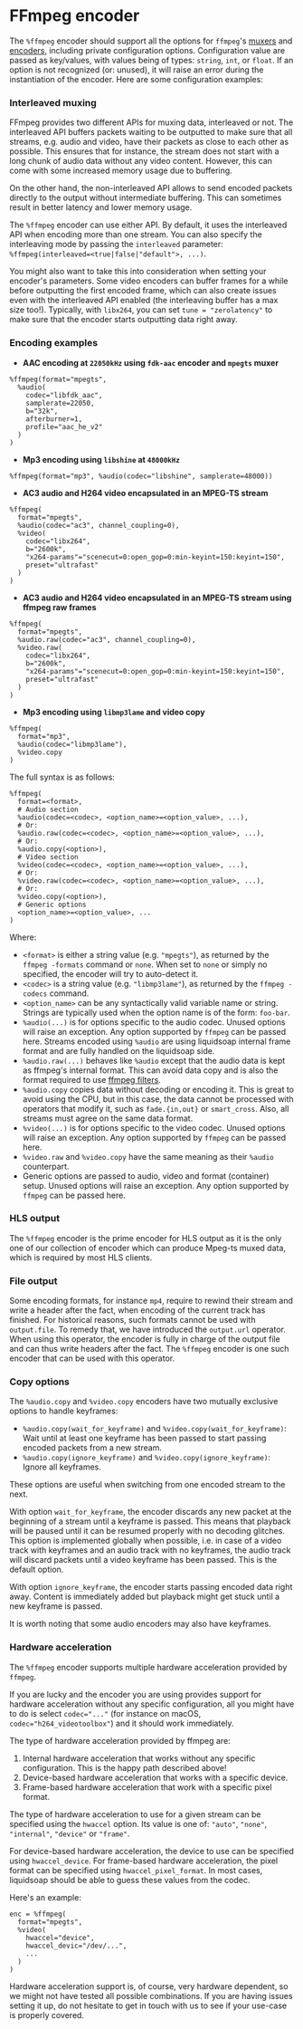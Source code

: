 # FFmpeg encoder

The `%ffmpeg` encoder should support all the options for `ffmpeg`'s [muxers](https://ffmpeg.org/ffmpeg-formats.html#Muxers)
and [encoders](https://www.ffmpeg.org/ffmpeg-codecs.html), including private configuration options. Configuration value are passed as
key/values, with values being of types: `string`, `int`, or `float`. If an option is not recognized (or: unused), it will raise an error
during the instantiation of the encoder. Here are some configuration examples:

### Interleaved muxing

FFmpeg provides two different APIs for muxing data, interleaved or not. The interleaved API buffers packets waiting to be
outputted to make sure that all streams, e.g. audio and video, have their packets as close to each other as possible. This
ensures that for instance, the stream does not start with a long chunk of audio data without any video content. However, this
can come with some increased memory usage due to buffering.

On the other hand, the non-interleaved API allows to send encoded packets directly to the output without intermediate buffering.
This can sometimes result in better latency and lower memory usage.

The `%ffmpeg` encoder can use either API. By default, it uses the interleaved API when encoding more than one stream. You can also
specify the interleaving mode by passing the `interleaved` parameter: `%ffmpeg(interleaved=<true|false|"default">, ...)`.

You might also want to take this into consideration when setting your encoder's parameters. Some video encoders can buffer frames for
a while before outputting the first encoded frame, which can also create issues even with the interleaved API enabled (the interleaving
buffer has a max size too!). Typically, with `libx264`, you can set `tune = "zerolatency"` to make sure that the encoder starts outputting
data right away.

### Encoding examples

- **AAC encoding at `22050kHz` using `fdk-aac` encoder and `mpegts` muxer**

```liquidsoap
%ffmpeg(format="mpegts",
  %audio(
    codec="libfdk_aac",
    samplerate=22050,
    b="32k",
    afterburner=1,
    profile="aac_he_v2"
  )
)
```

- **Mp3 encoding using `libshine` at `48000kHz`**

```liquidsoap
%ffmpeg(format="mp3", %audio(codec="libshine", samplerate=48000))
```

- **AC3 audio and H264 video encapsulated in an MPEG-TS stream**

```liquidsoap
%ffmpeg(
  format="mpegts",
  %audio(codec="ac3", channel_coupling=0),
  %video(
    codec="libx264",
    b="2600k",
    "x264-params"="scenecut=0:open_gop=0:min-keyint=150:keyint=150",
    preset="ultrafast"
  )
)
```

- **AC3 audio and H264 video encapsulated in an MPEG-TS stream using ffmpeg raw frames**

```liquidsoap
%ffmpeg(
  format="mpegts",
  %audio.raw(codec="ac3", channel_coupling=0),
  %video.raw(
    codec="libx264",
    b="2600k",
    "x264-params"="scenecut=0:open_gop=0:min-keyint=150:keyint=150",
    preset="ultrafast"
  )
)
```

- **Mp3 encoding using `libmp3lame` and video copy**

```liquidsoap
%ffmpeg(
  format="mp3",
  %audio(codec="libmp3lame"),
  %video.copy
)
```

The full syntax is as follows:

```liquidsoap
%ffmpeg(
  format=<format>,
  # Audio section
  %audio(codec=<codec>, <option_name>=<option_value>, ...),
  # Or:
  %audio.raw(codec=<codec>, <option_name>=<option_value>, ...),
  # Or:
  %audio.copy(<option>),
  # Video section
  %video(codec=<codec>, <option_name>=<option_value>, ...),
  # Or:
  %video.raw(codec=<codec>, <option_name>=<option_value>, ...),
  # Or:
  %video.copy(<option>),
  # Generic options
  <option_name>=<option_value>, ...
)
```

Where:

- `<format>` is either a string value (e.g. `"mpegts"`), as returned by the `ffmpeg -formats` command or `none`. When set to `none` or
  simply no specified, the encoder will try to auto-detect it.
- `<codec>` is a string value (e.g. `"libmp3lame"`), as returned by the `ffmpeg -codecs` command.
- `<option_name>` can be any syntactically valid variable name or string. Strings are typically used when the option name is of the
  form: `foo-bar`.
- `%audio(...)` is for options specific to the audio codec. Unused options will raise an exception. Any option supported by `ffmpeg` can be
  passed here. Streams encoded using `%audio` are using liquidsoap internal frame format and are fully handled on the liquidsoap side.
- `%audio.raw(...)` behaves like `%audio` except that the audio data is kept as ffmpeg's internal format. This can avoid data copy and is
  also the format required to use [ffmpeg filters](ffmpeg_filters.html).
- `%audio.copy` copies data without decoding or encoding it. This is great to avoid using the CPU, but in this case, the data cannot be
  processed with operators that modify it, such as `fade.{in,out}` or `smart_cross`. Also, all streams must agree on the same data format.
- `%video(...)` is for options specific to the video codec. Unused options will raise an exception. Any option supported by `ffmpeg` can be
  passed here.
- `%video.raw` and `%video.copy` have the same meaning as their `%audio` counterpart.
- Generic options are passed to audio, video and format (container) setup. Unused options will raise an exception. Any option supported
  by `ffmpeg` can be passed here.

### HLS output

The `%ffmpeg` encoder is the prime encoder for HLS output as it is the only one of our collection of encoder which can produce Mpeg-ts muxed
data, which is required by most HLS clients.

### File output

Some encoding formats, for instance `mp4`, require to rewind their stream and write a header after the fact, when encoding of the current
track has finished. For historical reasons, such formats cannot be used with `output.file`. To remedy that, we have introduced
the `output.url` operator. When using this operator, the encoder is fully in charge of the output file and can thus write headers after the
fact. The `%ffmpeg` encoder is one such encoder that can be used with this operator.

### Copy options

The `%audio.copy` and `%video.copy` encoders have two mutually exclusive options to handle keyframes:

- `%audio.copy(wait_for_keyframe)` and `%video.copy(wait_for_keyframe)`: Wait until at least one keyframe has been passed to start passing
  encoded packets from a new stream.
- `%audio.copy(ignore_keyframe)` and `%video.copy(ignore_keyframe)`: Ignore all keyframes.

These options are useful when switching from one encoded stream to the next.

With option `wait_for_keyframe`, the encoder discards any new packet at the beginning of a stream until a keyframe is passed. This means
that playback will be paused until it can be resumed properly with no decoding glitches. This option is implemented globally when possible,
i.e. in case of a video track with keyframes and an audio track with no keyframes, the audio track will discard packets until a video
keyframe has been passed. This is the default option.

With option `ignore_keyframe`, the encoder starts passing encoded data right away. Content is immediately added but playback might get stuck
until a new keyframe is passed.

It is worth noting that some audio encoders may also have keyframes.

### Hardware acceleration

The `%ffmpeg` encoder supports multiple hardware acceleration provided by `ffmpeg`.

If you are lucky and the encoder you are using provides support for hardware acceleration without any specific configuration, all you might
have to do is select `codec="..."` (for instance on macOS, `codec="h264_videotoolbox"`) and it should work immediately.

The type of hardware acceleration provided by ffmpeg are:

1. Internal hardware acceleration that works without any specific configuration. This is the happy path described above!
2. Device-based hardware acceleration that works with a specific device.
3. Frame-based hardware acceleration that work with a specific pixel format.

The type of hardware acceleration to use for a given stream can be specified using the `hwaccel` option. Its value is one of: `"auto"`,
`"none"`, `"internal"`, `"device"` or `"frame"`.

For device-based hardware acceleration, the device to use can be specified using `hwaccel_device`. For frame-based hardware acceleration,
the pixel format can be specified using `hwaccel_pixel_format`. In most cases, liquidsoap should be able to guess these values from the
codec.

Here's an example:

```liquidsoap
enc = %ffmpeg(
  format="mpegts",
  %video(
    hwaccel="device",
    hwaccel_devic="/dev/...",
    ...
  )
)
```

Hardware acceleration support is, of course, very hardware dependent, so we might not have tested all possible combinations. If you are
having issues setting it up, do not hesitate to get in touch with us to see if your use-case is properly covered.
